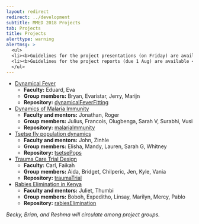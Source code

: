 ```yaml
---
layout: redirect
redirect: ../development
subtitle: MMED 2018 Projects
tab: Projects
title: Projects
alerttype: warning
alertmsg: >
  <ul>
  <li><b>Guidelines for the project presentations (on Friday) are available <a href="./projectPresentations">here</a>.</b></li>
  <li><b>Guidelines for the project reports (due 1 Aug) are available <a href="./projectReports">here</a>.</b></li>
  </ul>
---
```


- [Dynamical Fever](./dynamicalFever)
    - **Faculty:**  Eduard, Eva
    - **Group members:**  Bryan, Evaristar, Jerry, Marijn
    - **Repository:** [dynamicalFeverFitting](http://www.github.com/ICI3D/dynamicalFeverFitting)
- [Dynamics of Malaria Immunity](./malariaImmunity)
    - **Faculty and mentors:**  Jonathan, Roger
    - **Group members:**  Julius, Francois, Olugbenga, Sarah V, Surabhi, Vusi
    - **Repository:** [malariaImmunity](http://www.github.com/ICI3D/malariaImmunity)
- [Tsetse fly population dynamics](./tsetse)
    - **Faculty and mentors:**  John, Zinhle
    - **Group members:** Elisha, Mandy, Lauren, Sarah G, Whitney
    - **Repository:** [tsetsePops](http://www.github.com/ICI3D/tsetsePops)
- [Trauma Care Trial Design](./traumaTrial)
    - **Faculty:**  Carl, Faikah
    - **Group members:** Aida, Bridget, Chilperic, Jen, Kyle, Vania
    - **Repository:** [traumaTrial](http://www.github.com/ICI3D/traumaTrial)
- [Rabies Elimination in Kenya](./rabiesKenya)
    - **Faculty and mentors:**  Juliet, Thumbi
    - **Group members:**  Boboh, Expeditho, Linsay, Marilyn, Mercy, Pablo
    - **Repository:** [rabiesElimination](http://www.github.com/ICI3D/rabiesElimination)

_Becky, Brian, and Reshma will circulate among project groups._
